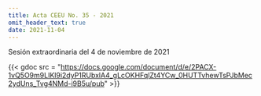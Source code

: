 ```yaml
---
title: Acta CEEU No. 35 - 2021
omit_header_text: true
date: 2021-11-04
---
```


Sesión extraordinaria del 4 de noviembre de 2021

{{< gdoc src = "https://docs.google.com/document/d/e/2PACX-1vQ5O9m9LIKl9i2dyP1RUbxlA4_gLcOKHFqlZt4YCw_0HUTTvhewTsPJbMec2ydUns_Tvg4NMd-i9B5u/pub" >}}
